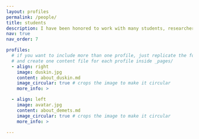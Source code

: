 ```yaml
---
layout: profiles
permalink: /people/
title: students
description: I have been honored to work with many students, researchers, postdoctoral scholars, and collaborators over the years.  
nav: true
nav_order: 7

profiles:
  # if you want to include more than one profile, just replicate the following block
  # and create one content file for each profile inside _pages/
  - align: right
    image: duskin.jpg
    content: about_duskin.md
    image_circular: true # crops the image to make it circular
    more_info: >

  - align: left
    image: avatar.jpg
    content: about_demets.md
    image_circular: true # crops the image to make it circular
    more_info: >

---
```

